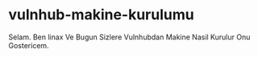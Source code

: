 # vulnhub-makine-kurulumu
Selam. Ben linax Ve Bugun Sizlere Vulnhubdan Makine Nasil Kurulur Onu Gostericem.

